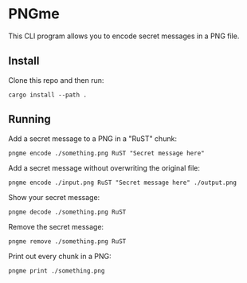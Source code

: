 # PNGme

This CLI program allows you to encode secret messages in a PNG file.

## Install

Clone this repo and then run:

    cargo install --path .

## Running

Add a secret message to a PNG in a "RuST" chunk:

    pngme encode ./something.png RuST "Secret message here"

Add a secret message without overwriting the original file:

    pngme encode ./input.png RuST "Secret message here" ./output.png

Show your secret message:

    pngme decode ./something.png RuST

Remove the secret message:

    pngme remove ./something.png RuST

Print out every chunk in a PNG:

    pngme print ./something.png
